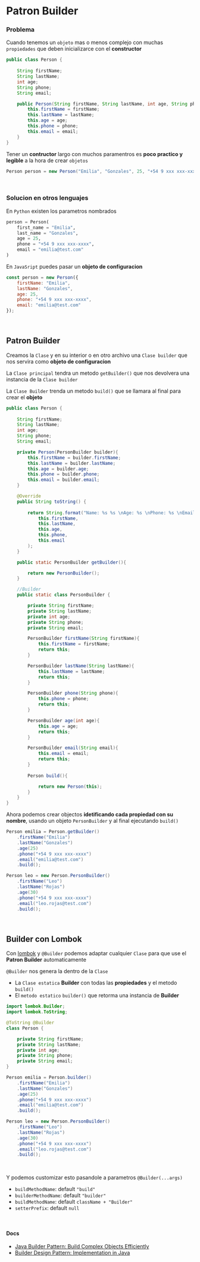 # Patron Builder

### Problema

Cuando tenemos un `objeto` mas o menos complejo con muchas `propiedades` que deben inicializarce con el **constructor**

```java
public class Person {
    
    String firstName;
	String lastName;
	int age;
	String phone;
	String email;

    public Person(String firstName, String lastName, int age, String phone, String email) {
        this.firstName = firstName;
        this.lastName = lastName;
        this.age = age;
        this.phone = phone;
        this.email = email;
    }
}
```

Tener un **contructor** largo con muchos paramentros es **poco practico y legible** a la hora de crear `objetos`

```java
Person person = new Person("Emilia", "Gonzales", 25, "+54 9 xxx xxx-xxxx", "emilia@test.com");
```
<br>

### Solucion en otros lenguajes

En `Python` existen los parametros nombrados

```python
person = Person(
    first_name = "Emilia",
    last_name = "Gonzales",
    age = 25,
    phone = "+54 9 xxx xxx-xxxx",
    email = "emilia@test.com"
)
```
En `JavaSript` puedes pasar un **objeto de configuracion**

```javascript
const person = new Person({
    firstName: "Emilia",
    lastName: "Gonzales",
    age: 25,
    phone: "+54 9 xxx xxx-xxxx",
    email: "emilia@test.com"
});
```

<br>


## Patron Builder

Creamos la `Clase` y en su interior o en otro archivo una `Clase builder` que nos servira como **objeto de configuracion**

La `Clase principal` tendra un metodo `getBuilder()` que nos devolvera una instancia de la `Clase builder`

La `Clase Builder` trenda un metodo `build()` que se llamara al final para crear el **objeto**

```java
public class Person {
    
    String firstName;
	String lastName;
	int age;
	String phone;
	String email;

    private Person(PersonBuilder builder){
        this.firstName = builder.firstName;
        this.lastName = builder.lastName;
        this.age = builder.age;
        this.phone = builder.phone;
        this.email = builder.email;
    }

    @Override
    public String toString() {
       
        return String.format("Name: %s %s \nAge: %s \nPhone: %s \nEmail: %s", 
            this.firstName,
            this.lastName, 
            this.age,
            this.phone, 
            this.email
        );
    }

    public static PersonBuilder getBuilder(){

        return new PersonBuilder();
    }

    //Builder
    public static class PersonBuilder {

        private String firstName;
        private String lastName;
        private int age;
        private String phone;
        private String email;

        PersonBuilder firstName(String firstName){
            this.firstName = firstName;
            return this;
        }

        PersonBuilder lastName(String lastName){
            this.lastName = lastName;
            return this;
        }

        PersonBuilder phone(String phone){
            this.phone = phone;
            return this;
        }

        PersonBuilder age(int age){
            this.age = age;
            return this;
        }

        PersonBuilder email(String email){
            this.email = email;
            return this;
        }
    
        Person build(){

            return new Person(this);
        }
    }
}
```

Ahora podemos crear objectos **idetificando cada propiedad con su nombre**, usando un objeto `PersonBuilder` y al final ejecutando `build()`

```java
Person emilia = Person.getBuilder()
    .firstName("Emilia")
    .lastName("Gonzales")
    .age(25)
    .phone("+54 9 xxx xxx-xxxx")
    .email("emilia@test.com")
    .build();

Person leo = new Person.PersonBuilder()
    .firstName("Leo")
    .lastName("Rojas")
    .age(30)
    .phone("+54 9 xxx xxx-xxxx")
    .email("leo.rojas@test.com")
    .build();
```

<br>

## Builder con Lombok

Con [lombok](https://projectlombok.org/features/Builder) y `@Builder` podemos adaptar cualquier `Clase` para que use el **Patron Builder** automaticamente

`@Builder` nos genera la dentro de la `Clase`

- La `Clase estatica` **Builder** con todas las **propiedades** y el metodo `build()`
- El `metodo estatico` `builder()` que retorma una instancia de **Builder**


```java
import lombok.Builder;
import lombok.ToString;

@ToString @Builder
class Person {

    private String firstName;
    private String lastName;
    private int age;
    private String phone;
    private String email;
}
```

```java
Person emilia = Person.builder()
    .firstName("Emilia")
    .lastName("Gonzales")
    .age(25)
    .phone("+54 9 xxx xxx-xxxx")
    .email("emilia@test.com")
    .build();

Person leo = new Person.PersonBuilder()
    .firstName("Leo")
    .lastName("Rojas")
    .age(30)
    .phone("+54 9 xxx xxx-xxxx")
    .email("leo.rojas@test.com")
    .build();
```
<br>

Y podemos customizar esto pasandole a parametros `@Builder(...args)`

- `buildMethodName`: default `"build"`
- `builderMethodName`: default `"builder"`
- `buildMethodName`: default `className + "Builder"`
- `setterPrefix`: default `null`

<br>

#### Docs

- [Java Builder Pattern: Build Complex Objects Efficiently](https://howtodoinjava.com/design-patterns/creational/builder-pattern-in-java/)
- [Builder Design Pattern: Implementation in Java](https://medium.com/@thecodebean/builder-design-pattern-implementation-in-java-6adc6fd99ee0)